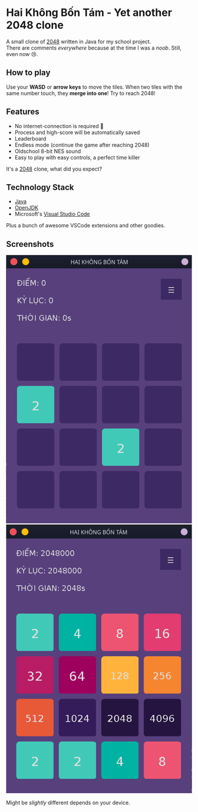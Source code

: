 # Hai Không Bốn Tám - Yet another 2048 clone
A small clone of [2048](https://github.com/gabrielecirulli/2048) written in Java for my school project. <br/>
There are comments _everywhere_ because at the time I was a _noob_. Still, even now 😢.

## How to play
Use your __WASD__ or __arrow keys__ to move the tiles. When two tiles with the same number touch, they __merge into one__! Try to reach 2048!

## Features
- No internet-connection is required 🐧
- Process and high-score will be automatically saved
- Leaderboard
- Endless mode (continue the game after reaching 2048)
- Oldschool 8-bit NES sound
- Easy to play with easy controls, a perfect time killer

It's a [2048](https://github.com/gabrielecirulli/2048) clone, what did you expect?

## Technology Stack
- [Java](https://www.java.com/en/)
- [OpenJDK](https://openjdk.java.net/)
- Microsoft's [Visual Studio Code](https://code.visualstudio.com/)

Plus a bunch of awesome VSCode extensions and other goodies.

## Screenshots
<p align="center">
  <img src="screenshot.png" alt="Screenshot of the game."/>
  <img src="tile-color.png" alt="Color of the tiles"/>
</p>

Might be _slightly_ different depends on your device.
